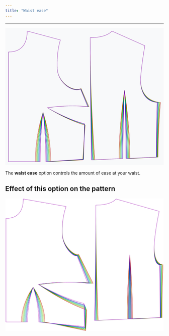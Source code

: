 ```yaml
---
title: "Waist ease"
---
```


***

![The effect of the waist ease option on the pattern](sample.png)

The **waist ease** option controls the amount of ease at your waist.

## Effect of this option on the pattern

![This image shows the effect of this option by superimposing several variants that have a different value for this option](bella_waistease_sample.svg "Effect of this option on the pattern")
